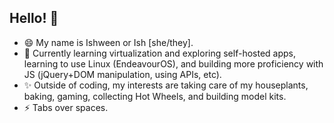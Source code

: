 ## Hello! 👋

- 😄 My name is Ishween or Ish [she/they].
- 🌱 Currently learning virtualization and exploring self-hosted apps, learning to use Linux (EndeavourOS), and building more proficiency with JS (jQuery+DOM manipulation, using APIs, etc).
- ✨ Outside of coding, my interests are taking care of my houseplants, baking, gaming, collecting Hot Wheels, and building model kits.
- ⚡ Tabs over spaces. 

